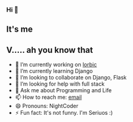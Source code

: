### Hi 👋 
## It's me 
## V..... ah you know that

<!-- 
**vikaspatelp83/vikaspatelp83** is a ✨ _special_ ✨ repository because its `README.md` (this file) appears on your GitHub profile.
Here are some ideas to get you started:
-->

- 🔭 I’m currently working on [lorbic](https://lorbic1.herokuapp.com)
- 🌱 I’m currently learning Django
- 👯 I’m looking to collaborate on Django, Flask
- 🤔 I’m looking for help with full stack
- 💬 Ask me about Programming and Life
- 📫 How to reach me: [email](matlto:vikaspatelp83@gmail.com)
- 😄 Pronouns: NightCoder
- ⚡ Fun fact: It's not funny. I'm Seriuos :)


